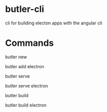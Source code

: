 # butler-cli
cli for building electon apps with the angular cli



# Commands
butler new <project name>

butler add electron

butler serve

butler serve electron

butler build

butler build electron
